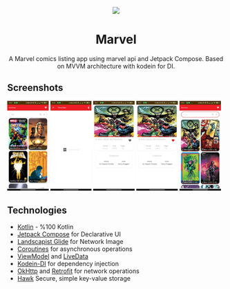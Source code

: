 <p align="center">
<img src="https://upload.wikimedia.org/wikipedia/commons/b/b9/Marvel_Logo.svg" width="33%"/>
</p>
<h1 align="center">Marvel</h1>
<p align="center">
A Marvel comics listing app using marvel api and Jetpack Compose. Based on MVVM architecture with kodein for DI.
</p>


## Screenshots

<p>
<img src="screenshots/1.JPEG" width="19%" height="35%"/>
<img src="screenshots/2.JPEG" width="19%" height="35%"/>
<img src="screenshots/3.JPEG" width="19%" height="35%"/>
<img src="screenshots/4.JPEG" width="19%" height="35%"/>
<img src="screenshots/5.JPEG" width="19%" height="35%"/>
</p>

## Technologies
- [Kotlin](https://kotlinlang.org/) - %100 Kotlin
- [Jetpack Compose](https://developer.android.com/jetpack/compose) for Declarative UI
- [Landscapist Glide](https://github.com/skydoves/landscapist) for Network Image
- [Coroutines](https://github.com/Kotlin/kotlinx.coroutines) for asynchronous operations
- [ViewModel](https://developer.android.com/topic/libraries/architecture/viewmodel) and [LiveData](https://developer.android.com/topic/libraries/architecture/livedata)
- [Kodein-DI](https://docs.kodein.org/kodein-di/7.10/index.html) for dependency injection
- [OkHttp](https://github.com/square/okhttp) and [Retrofit](https://github.com/square/retrofit) for network operations
- [Hawk](https://github.com/orhanobut/hawk) Secure, simple key-value storage